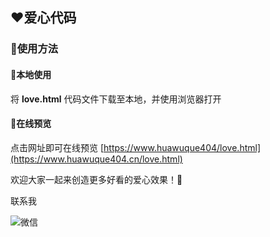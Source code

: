 ## ❤️爱心代码

### 🤩使用方法

#### 💌本地使用
将 **love.html** 代码文件下载至本地，并使用浏览器打开

#### 💌在线预览
点击网址即可在线预览
[https://www.huawuque404/love.html](https://www.huawuque404.cn/love.html)

欢迎大家一起来创造更多好看的爱心效果！🍉

联系我

![微信](https://user-images.githubusercontent.com/109327586/201320198-51fc1cc6-af52-47fd-8ed4-e3c2d5eb3dfd.png)
